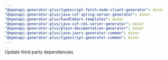 ```yaml
---
"@openapi-generator-plus/typescript-fetch-node-client-generator": minor
"@openapi-generator-plus/java-cxf-spring-server-generator": minor
"@openapi-generator-plus/handlebars-templates": minor
"@openapi-generator-plus/java-cxf-cdi-server-generator": minor
"@openapi-generator-plus/plain-documentation-generator": minor
"@openapi-generator-plus/java-jaxrs-generator-common": minor
"@openapi-generator-plus/typescript-generator-common": minor
---
```


Update third party dependencies
